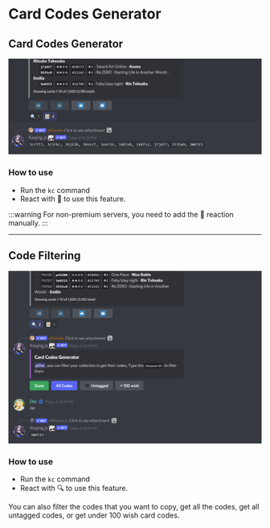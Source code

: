 # Card Codes Generator

## Card Codes Generator

![Card codes generator](/img/features/codes.png)

### How to use
- Run the `kc` command
- React with 📝 to use this feature.​​

:::warning
For non-premium servers, you need to add the 📝 reaction manually.
:::

---
## Code Filtering

![Card codes generator](/img/features/filter.png)

### How to use
- Run the `kc` command
- React with 🔍 to use this feature.​​

You can also filter the codes that you want to copy, get all the codes, get all untagged codes, or get under 100 wish card codes.